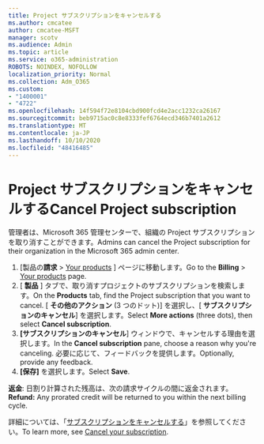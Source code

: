 ```yaml
---
title: Project サブスクリプションをキャンセルする
ms.author: cmcatee
author: cmcatee-MSFT
manager: scotv
ms.audience: Admin
ms.topic: article
ms.service: o365-administration
ROBOTS: NOINDEX, NOFOLLOW
localization_priority: Normal
ms.collection: Adm_O365
ms.custom:
- "1400001"
- "4722"
ms.openlocfilehash: 14f594f72e8104cbd900fcd4e2acc1232ca26167
ms.sourcegitcommit: beb9715ac0c8e8333fef6764ecd346b7401a2612
ms.translationtype: MT
ms.contentlocale: ja-JP
ms.lasthandoff: 10/10/2020
ms.locfileid: "48416485"
---
```

# <a name="cancel-project-subscription"></a><span data-ttu-id="31d67-102">Project サブスクリプションをキャンセルする</span><span class="sxs-lookup"><span data-stu-id="31d67-102">Cancel Project subscription</span></span>

<span data-ttu-id="31d67-103">管理者は、Microsoft 365 管理センターで、組織の Project サブスクリプションを取り消すことができます。</span><span class="sxs-lookup"><span data-stu-id="31d67-103">Admins can cancel the Project subscription for their organization in the Microsoft 365 admin center.</span></span>

1. <span data-ttu-id="31d67-104">[製品の**請求** \> [Your products](https://go.microsoft.com/fwlink/p/?linkid=842054) ] ページに移動します。</span><span class="sxs-lookup"><span data-stu-id="31d67-104">Go to the **Billing** \> [Your products](https://go.microsoft.com/fwlink/p/?linkid=842054) page.</span></span>
2. <span data-ttu-id="31d67-105">[ **製品** ] タブで、取り消すプロジェクトのサブスクリプションを検索します。</span><span class="sxs-lookup"><span data-stu-id="31d67-105">On the **Products** tab, find the Project subscription that you want to cancel.</span></span> <span data-ttu-id="31d67-106">[ **その他のアクション** (3 つのドット)] を選択し、[ **サブスクリプションのキャンセル**] を選択します。</span><span class="sxs-lookup"><span data-stu-id="31d67-106">Select **More actions** (three dots), then select **Cancel subscription**.</span></span>
3. <span data-ttu-id="31d67-107">**[サブスクリプションのキャンセル**] ウィンドウで、キャンセルする理由を選択します。</span><span class="sxs-lookup"><span data-stu-id="31d67-107">In the **Cancel subscription** pane, choose a reason why you're canceling.</span></span> <span data-ttu-id="31d67-108">必要に応じて、フィードバックを提供します。</span><span class="sxs-lookup"><span data-stu-id="31d67-108">Optionally, provide any feedback.</span></span>
4. <span data-ttu-id="31d67-109">**[保存]** を選択します。</span><span class="sxs-lookup"><span data-stu-id="31d67-109">Select **Save**.</span></span>

<span data-ttu-id="31d67-110">**返金**: 日割り計算された残高は、次の請求サイクルの間に返金されます。</span><span class="sxs-lookup"><span data-stu-id="31d67-110">**Refund:** Any prorated credit will be returned to you within the next billing cycle.</span></span>

<span data-ttu-id="31d67-111">詳細については、「[サブスクリプションをキャンセルする](https://docs.microsoft.com/microsoft-365/commerce/subscriptions/cancel-your-subscription)」を参照してください。</span><span class="sxs-lookup"><span data-stu-id="31d67-111">To learn more, see [Cancel your subscription](https://docs.microsoft.com/microsoft-365/commerce/subscriptions/cancel-your-subscription).</span></span>